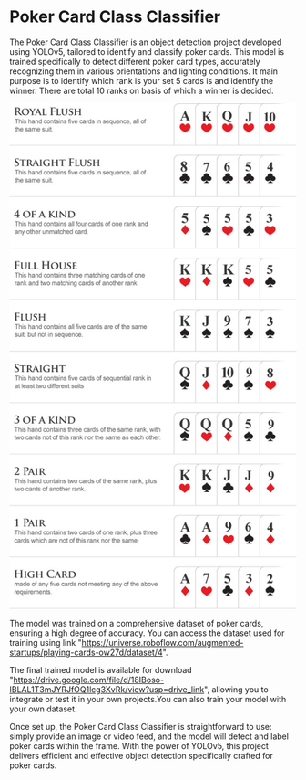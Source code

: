 # Poker Card Class Classifier
The Poker Card Class Classifier is an object detection project developed using YOLOv5, tailored to identify and classify poker cards. This model is trained specifically to detect different poker card types, accurately recognizing them in various orientations and lighting conditions. It main purpose is to identify which rank is your set 5 cards is and identify the winner. There are total 10 ranks on basis of which a winner is decided.

![Alt text](how-to-ranking.jpg)

The model was trained on a comprehensive dataset of poker cards, ensuring a high degree of accuracy. You can access the dataset used for training using link "https://universe.roboflow.com/augmented-startups/playing-cards-ow27d/dataset/4". 

The final trained model is available for download "https://drive.google.com/file/d/18IBoso-IBLAL1T3mJYRJfOQ1lcg3XvRk/view?usp=drive_link", allowing you to integrate or test it in your own projects.You can also train your model with your own dataset.

Once set up, the Poker Card Class Classifier is straightforward to use: simply provide an image or video feed, and the model will detect and label poker cards within the frame. With the power of YOLOv5, this project delivers efficient and effective object detection specifically crafted for poker cards.
